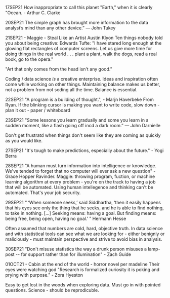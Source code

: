 17SEP21
How inappropriate to call this planet "Earth," when it is clearly "Ocean.
    - Arthur C. Clarke
    
20SEP21
The simple graph has brought more information to the data analyst’s mind than any other device.” — John Tukey

21SEP21 - Maggie - Steal Like an Artist Austin Klyon
Ten things nobody told you about being creative:
Edwards Tufte: "I have stared long enough at the glowing flat rectangles of computer screens. Let us give more time for doing things in the real world . . . plant a plant, walk the dogs, read a real book, go to the opera."

"Art that only comes from the head isn't any good."

Coding / data science *is* a creative enterprise. Ideas and inspiration often come while working on other things. Maintaining balance makes us better, not a problem from not soding all the time. Balance is essential.

22SEP21
"A program is a building of thought.", - Marjn Haverbeke From Ryan. If the blinking cursor is making you want to write code, slow down - plan it out - paper / whiteboard

23SEP21
"Some lessons you learn gradually and some you learn in a sudden moment, like a flash going off incd a dark room.”
 ―  John Darnielle

 Don't get frustratd when things don't seem like they are coming as quickly as you would like.

 27SEP21
 "It's tough to make predictions, especially about the future." - Yogi Berra
 
 28SEP21
 "A human must turn information into intelligence or knowledge. We've tended to forget that no computer will ever ask a new question" - Grace Hopper Ravinder. Maggie: throwing program, fuction, or machine learning algorithm at every problem - you're on the track to having a job that will be automated. Using human intellegence and thinking can't be automated. That's your job security.

 29SEP21
 “ ‘When someone seeks,’ said Siddhartha, ‘then it easily happens that his eyes see only the thing that he seeks, and he is able to find nothing, to take in nothing. [...] Seeking means: having a goal. But finding means: being free, being open, having no goal.’ ” Hermann Hesse

 Often assumed that numbers are cold, hard, objective truth. In data science and with statistical tools can see what we are looking for - either benignly or maliciously - must maintain perspective and strive to avoid bias in analysis.
 
 30SEP21
 "Don't misuse statistics the way a drunk person misuses a lamp-post -- for support rather than for illumination" - Zach Guide

 01OCT21 - Cabin at the end of the world - horror novel per madeline
 Their eyes were watching god
 "Research is formalized curiosity it is poking and prying with purpose." - Zora Hyeston

 Easy to get lost in the woods when exploring data. Must go in with pointed questions. Science - should be reprodicuble. 
